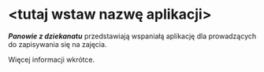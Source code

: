 # <tutaj wstaw nazwę aplikacji>

***Panowie z dziekanatu*** przedstawiają wspaniałą aplikację dla prowadzących do zapisywania się na zajęcia.  

Więcej informacji wkrótce.
